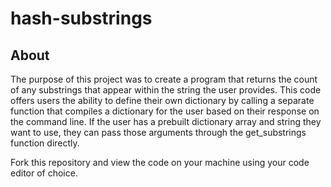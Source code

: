# hash-substrings

## About
The purpose of this project was to create a program that returns the count of any substrings that appear within the string the user provides. This code offers users the ability to define their own dictionary by calling a separate function that compiles a dictionary for the user based on their response on the command line. If the user has a prebuilt dictionary array and string they want to use, they can pass those arguments through the get_substrings function directly. 

Fork this repository and view the code on your machine using your code editor of choice.
